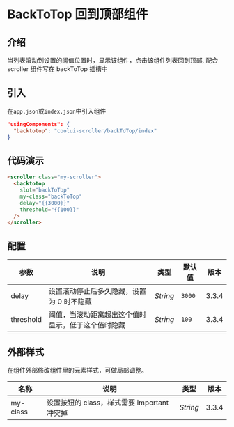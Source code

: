 # BackToTop 回到顶部组件

## 介绍

当列表滚动到设置的阈值位置时，显示该组件，点击该组件列表回到顶部,
配合 scroller 组件写在 backToTop 插槽中

## 引入

在`app.json`或`index.json`中引入组件

```json
"usingComponents": {
  "backtotop": "coolui-scroller/backToTop/index"
}
```

## 代码演示

```html
<scroller class="my-scroller">
  <backtotop
    slot="backToTop"
    my-class="backToTop"
    delay="{{3000}}"
    threshold="{{100}}"
  />
</scroller>
```

## 配置

| 参数      | 说明                                               | 类型     | 默认值 | 版本  |
| --------- | -------------------------------------------------- | -------- | ------ | ----- |
| delay     | 设置滚动停止后多久隐藏，设置为 0 时不隐藏          | _String_ | `3000` | 3.3.4 |
| threshold | 阈值，当滚动距离超出这个值时显示，低于这个值时隐藏 | _String_ | `100`  | 3.3.4 |

## 外部样式

在组件外部修改组件里的元素样式，可做局部调整。

| 名称     | 说明                                        | 类型     | 版本  |
| -------- | ------------------------------------------- | -------- | ----- |
| my-class | 设置按钮的 class，样式需要 important 冲突掉 | _String_ | 3.3.4 |
